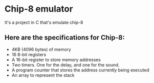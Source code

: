 # Chip-8 emulator
It's a project in C that's emulate chip-8 
## Here are the specifications for Chip-8:
- 4KB (4096 bytes) of memory
- 16 8-bit registers
- A 16-bit register to store memory addresses
- Two timers. One for the delay, and one for the sound.
- A program counter that stores the address currently being executed
- An array to represent the stack
